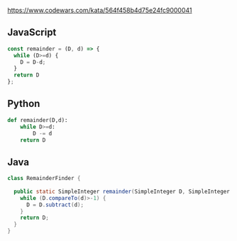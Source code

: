 https://www.codewars.com/kata/564f458b4d75e24fc9000041

## JavaScript
```js
const remainder = (D, d) => {
  while (D>=d) {
    D = D-d;
  }
  return D
};
```

## Python
```python
def remainder(D,d):
    while D>=d:
        D -= d
    return D
```

## Java
```java
class RemainderFinder {
  
  public static SimpleInteger remainder(SimpleInteger D, SimpleInteger d) {
    while (D.compareTo(d)>-1) {
      D = D.subtract(d);
    }
    return D;
  }
}
```